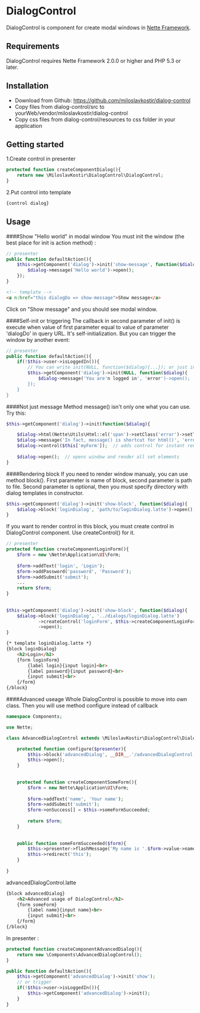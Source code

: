 DialogControl
=============

DialogControl is component for create modal windows in [Nette Framework](http://nette.org/en/). 


Requirements
------------

DialogControl requires Nette Framework 2.0.0 or higher and PHP 5.3 or later.


Installation
------------

- Download from Github: <https://github.com/miloslavkostir/dialog-control>
- Copy files from dialog-control/src to yourWeb/vendor/miloslavkostir/dialog-control
- Copy css files from dialog-control/resources to css folder in your application


Getting started
---------------

1.Create control in presenter
```php
protected function createComponentDialog(){
	return new \MiloslavKostir\DialogControl\DialogControl;
}
```

2.Put control into template
```html
{control dialog} 
```


Usage
-----

####Show "Hello world" in modal window
You must init the window (the best place for init is action method) :
```php
// presenter
public function defaultAction(){
	$this->getComponent('dialog')->init('show-message', function($dialog){
		$dialog->message('Hello world')->open();
	});
}
```

```html
<!-- template -->
<a n:href="this dialogDo => show-message">Show message</a>
```
Click on "Show message" and you should see modal window.

####Self-init or triggering
The callback in second parameter of init() is execute when value of first parameter equal to value of parameter 'dialogDo' in query URL.
It's self-initialization. But you can trigger the window by another event:
```php
// presenter
public function defaultAction(){
	if(!$this->user->isLoggedIn()){
		// You can write init(NULL, function($dialog){...}); or just init(function($dialog){...});
		$this->getComponent('dialog')->init(NULL, function($dialog){  
			$dialog->message('You are'n logged in', 'error')->open();
		});
	}
}
```

####Not just message
Method message() isn't only one what you can use. Try this:
```php
$this->getComponent('dialog')->init(function($dialog){

	$dialog->html(Nette\Utils\Html::el('span')->setClass('error')->setText('This is error'));  // adds HTML element (see Nette\Utils\Html)
	$dialog->message('In fact, message() is shortcut for html()', 'error', 'span');  // the same as html() above
	$dialog->control($this['myForm']);  // adds control for instant render
	
	$dialog->open();  // opens window and render all set elements 
}
```

####Rendering block
If you need to render window manualy, you can use method block(). First parameter is name of block, second parameter is path to file.
Second parameter is optional, then you must specify directory with dialog templates in constructor. 
```php
$this->getComponent('dialog')->init('show-block', function($dialog){
	$dialog->block('loginDialog', 'path/to/loginDialog.latte')->open();
}
```
If you want to render control in this block, you must create control in DialogControl component. Use createControl() for it.
```php
// presenter
protected function createComponentLoginForm(){
	$form = new \Nette\Application\UI\Form;
			
	$form->addText('login', 'Login');
	$form->addPassword('password', 'Password');
	$form->addSubmit('submit');
	...	
	return $form;
}
	
	
$this->getComponent('dialog')->init('show-block', function($dialog){
	$dialog->block('loginDialog', '../dialogs/loginDialog.latte')
			->createControl('loginForm', $this->createComponentLoginForm())
			->open();
}
```
```html
{* template loginDialog.latte *}
{block loginDialog}
	<h2>Login</h2>
	{form loginForm}
		{label login}{input login}<br>
		{label password}{input password}<br>
		{input submit}<br>
	{/form}
{/block}
```

####Advanced useage
Whole DialogControl is possible to move into own class. Then you will use method configure instead of callback
```php
namespace Components;

use Nette;      

class AdvancedDialogControl extends \MiloslavKostir\DialogControl\DialogControl {

	protected function configure($presenter){
		$this->block('advancedDialog', __DIR__.'/advancedDialogControl.latte');
		$this->open();
	}
	
	
	protected function createComponentSomeForm(){
		$form = new Nette\Application\UI\Form;
		
		$form->addText('name', 'Your name');
		$form->addSubmit('submit');
		$form->onSuccess[] = $this->someFormSucceeded;
		
		return $form;
	}
	
	
	public function someFormSucceeded($form){
		$this->presenter->flashMessage('My name is '.$form->value->name);
		$this->redirect('this');
	}
	
}
```
advancedDialogControl.latte
```html
{block advancedDialog}
	<h2>Advanced usage of DialogControl</h2>
	{form someForm}
		{label name}{input name}<br>
		{input submit}<br>
	{/form}
{/block}
```
In presenter :
```php
protected function createComponentAdvancedDialog(){
	return new \Components\AdvancedDialogControl();
}

public function defaultAction(){
	$this->getComponent('advancedDialog')->init('show');
	// or trigger
	if(!$this->user->isLoggedIn()){
		$this->getComponent('advancedDialog')->init();
	}
}
``` 
